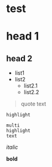 test
===


# head 1

## head 2 

- list1
- list2
  - list2.1
  - list2.2


> quote text

`highlight`


```
multi
highlight
text
```


*italic*

**bold**


